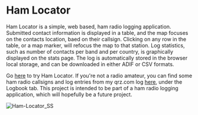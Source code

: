 <h1>Ham Locator</h1>

Ham Locator is a simple, web based, ham radio logging application. Submitted contact information is displayed in a table, and the map focuses on the contacts location, baed on their callsign. Clicking on any row in the table, or a map marker, will refocus the map to that station. Log statistics, such as number of contacts per band and per country, is graphically displayed on the stats page. The log is automatically stored in the browser local storage, and can be downloaded in either ADIF or CSV formats.

Go <a href="https://sheldont.github.io/Ham-Locator/">here</a> to try Ham Locator. If you're not a radio amateur, you can find some ham radio callsigns and log entries from my qrz.com log <a href="https://www.qrz.com/db/VO1TWR">here</a>, under the Logbook tab. This project is intended to be part of a ham radio logging application, which will hopefully be a future project.


![Ham-Locator_SS](https://user-images.githubusercontent.com/109766064/202676155-eb73de80-8653-4415-8d3a-5f656a31eecb.png)
